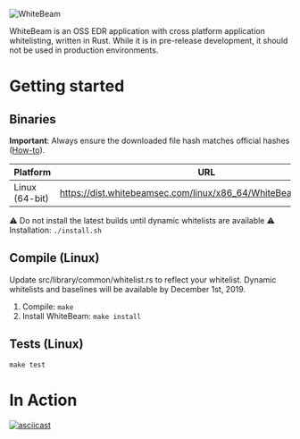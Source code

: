 ![WhiteBeam](https://gist.githubusercontent.com/noproto/ea7d62cd578afdd1bac2e96078c0e6b2/raw/cf895a5fef1f2295671653ece9155f4e1f0478e4/WhiteBeam.svg?sanitize=true)

WhiteBeam is an OSS EDR application with cross platform application whitelisting, written in Rust. While it is in pre-release development, it should not be used in production environments.

# Getting started

## Binaries

**Important**: Always ensure the downloaded file hash matches official hashes ([How-to](https://github.com/noproto/WhiteBeam/wiki/Verifying-file-hashes)).

| Platform       | URL                                                                | Hash(es) |
| -------------- | ------------------------------------------------------------------ | -------- |
| Linux (64-bit) | https://dist.whitebeamsec.com/linux/x86_64/WhiteBeam_latest.tar.gz | [SHA-256](https://dist.whitebeamsec.com/linux/x86_64/WhiteBeam_latest.SHA256) |

⚠️ Do not install the latest builds until dynamic whitelists are available ⚠️
Installation: `./install.sh`

## Compile (Linux)
Update src/library/common/whitelist.rs to reflect your whitelist. Dynamic whitelists and baselines will be available by December 1st, 2019.

1. Compile:
`make`
2. Install WhiteBeam:
`make install`

## Tests (Linux)
`make test`

# In Action

[![asciicast](https://asciinema.org/a/269329.svg)](https://asciinema.org/a/269329)
